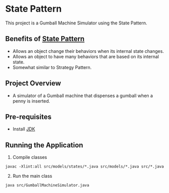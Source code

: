 # State Pattern

This project is a Gumball Machine Simulator using the State Pattern.

## Benefits of [State Pattern](https://refactoring.guru/design-patterns/state)

- Allows an object change their behaviors when its internal state changes.
- Allows an object to have many behaviors that are based on its internal state.
- Somewhat similar to Strategy Pattern.

## Project Overview

- A simulator of a Gumball machine that dispenses a gumball when a penny is inserted.

## Pre-requisites

- Install [JDK](https://www.oracle.com/java/technologies/downloads/#jdk19-windows)

## Running the Application

1. Compile classes

```
javac -Xlint:all src/models/states/*.java src/models/*.java src/*.java
```

2. Run the main class

```
java src/GumballMachineSimulator.java
```
